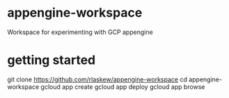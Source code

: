 # appengine-workspace
Workspace for experimenting with GCP appengine

# getting started
git clone https://github.com/rlaskew/appengine-workspace
cd appengine-workspace
gcloud app create
gcloud app deploy
gcloud app browse
